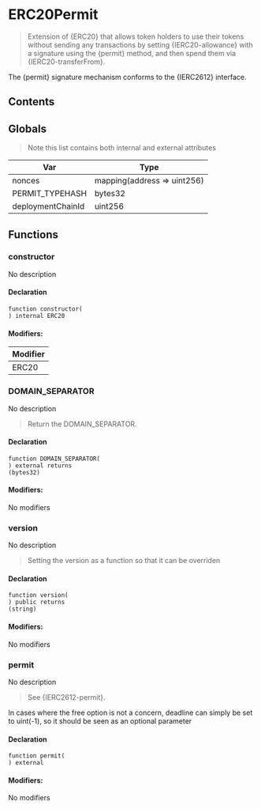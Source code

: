 # ERC20Permit



> Extension of {ERC20} that allows token holders to use their tokens
without sending any transactions by setting {IERC20-allowance} with a
signature using the {permit} method, and then spend them via
{IERC20-transferFrom}.

The {permit} signature mechanism conforms to the {IERC2612} interface.

## Contents
<!-- START doctoc -->
<!-- END doctoc -->

## Globals

> Note this list contains both internal and external attributes

| Var | Type |
| --- | --- |
| nonces | mapping(address => uint256) |
| PERMIT_TYPEHASH | bytes32 |
| deploymentChainId | uint256 |



## Functions

### constructor
No description


#### Declaration
```solidity
function constructor(
) internal ERC20
```

#### Modifiers:
| Modifier |
| --- |
| ERC20 |



### DOMAIN_SEPARATOR
No description
> Return the DOMAIN_SEPARATOR.

#### Declaration
```solidity
function DOMAIN_SEPARATOR(
) external returns
(bytes32)
```

#### Modifiers:
No modifiers



### version
No description
> Setting the version as a function so that it can be overriden

#### Declaration
```solidity
function version(
) public returns
(string)
```

#### Modifiers:
No modifiers



### permit
No description
> See {IERC2612-permit}.

In cases where the free option is not a concern, deadline can simply be
set to uint(-1), so it should be seen as an optional parameter

#### Declaration
```solidity
function permit(
) external
```

#### Modifiers:
No modifiers





